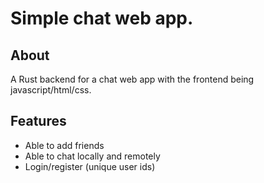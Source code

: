 # Simple chat web app.

## About
A Rust backend for a chat web app with the frontend being javascript/html/css.

## Features
- Able to add friends
- Able to chat locally and remotely 
- Login/register (unique user ids)
